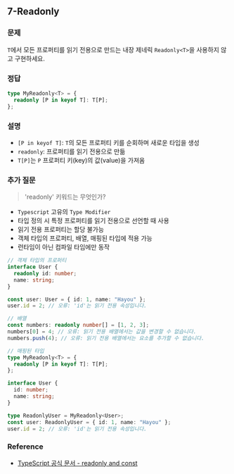 ## 7-Readonly

### 문제

`T`에서 모든 프로퍼티를 읽기 전용으로 만드는 내장 제네릭 `Readonly<T>`을 사용하지 않고 구현하세요.

### 정답

```ts
type MyReadonly<T> = {
  readonly [P in keyof T]: T[P];
};
```

### 설명

- `[P in keyof T]`: `T`의 모든 프로퍼티 키를 순회하며 새로운 타입을 생성
- `readonly`: 프로퍼티를 읽기 전용으로 만듦
- `T[P]`는 `P` 프로퍼티 키(key)의 값(value)을 가져옴

### 추가 질문

> 'readonly' 키워드는 무엇인가?

- `Typescript` 고유의 `Type Modifier`
- 타입 정의 시 특정 프로퍼티를 읽기 전용으로 선언할 때 사용
- 읽기 전용 프로퍼티는 할당 불가능
- 객체 타입의 프로퍼티, 배열, 매핑된 타입에 적용 가능
- 런타임이 아닌 컴파일 타임에만 동작

```ts
// 객체 타입의 프로퍼티
interface User {
  readonly id: number;
  name: string;
}

const user: User = { id: 1, name: "Hayou" };
user.id = 2; // 오류: 'id'는 읽기 전용 속성입니다.

// 배열
const numbers: readonly number[] = [1, 2, 3];
numbers[0] = 4; // 오류: 읽기 전용 배열에서는 값을 변경할 수 없습니다.
numbers.push(4); // 오류: 읽기 전용 배열에서는 요소를 추가할 수 없습니다.

// 매핑된 타입
type MyReadonly<T> = {
  readonly [P in keyof T]: T[P];
};

interface User {
  id: number;
  name: string;
}

type ReadonlyUser = MyReadonly<User>;
const user: ReadonlyUser = { id: 1, name: "Hayou" };
user.id = 2; // 오류: 'id'는 읽기 전용 속성입니다.
```

### Reference

- [TypeScript 공식 문서 - readonly and const](https://www.typescriptlang.org/docs/handbook/typescript-in-5-minutes-func.html#readonly-and-const)
